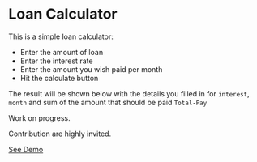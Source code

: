 # Loan Calculator

This is a simple loan calculator:

* Enter the amount of loan
* Enter the interest rate
* Enter the amount you wish paid per month
* Hit the calculate button

The result will be shown below with the details you filled in for `interest`, `month` and sum of the amount that should be paid `Total-Pay`

Work on progress.

Contribution are highly invited.

[See Demo](https://touraye.github.io/loan-calculator/)

